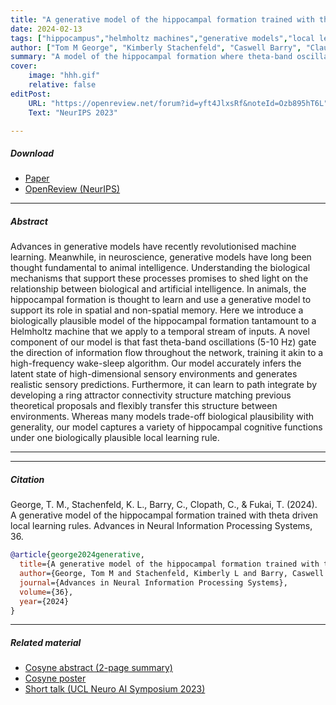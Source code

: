 ```yaml
---
title: "A generative model of the hippocampal formation trained with theta driven local learning rules" 
date: 2024-02-13
tags: ["hippocampus","helmholtz machines","generative models","local learning", "thet"]
author: ["Tom M George", "Kimberly Stachenfeld", "Caswell Barry", "Claudia Clopath", "Tomoki Fukai"]
summary: "A model of the hippocampal formation where theta-band oscillations and local error-correcting Hebbian learning rules train weights it analagous to a wake-speel algorithm. This bioplausible hippocampal model replicates key cognitive functions including path integration."
cover:
    image: "hhh.gif"
    relative: false
editPost:
    URL: "https://openreview.net/forum?id=yft4JlxsRf&noteId=Ozb895hT6L"
    Text: "NeurIPS 2023"

---
```


##### Download

+ [Paper](hhh.pdf)
+ [OpenReview (NeurIPS)](https://openreview.net/forum?id=yft4JlxsRf&noteId=Ozb895hT6L)

---

##### Abstract

Advances in generative models have recently revolutionised machine learning. Meanwhile, in neuroscience, generative models have long been thought fundamental to animal intelligence. Understanding the biological mechanisms that support these processes promises to shed light on the relationship between biological and artificial intelligence. In animals, the hippocampal formation is thought to learn and use a generative model to support its role in spatial and non-spatial memory. Here we introduce a biologically plausible model of the hippocampal formation tantamount to a Helmholtz machine that we apply to a temporal stream of inputs. A novel component of our model is that fast theta-band oscillations (5-10 Hz) gate the direction of information flow throughout the network, training it akin to a high-frequency wake-sleep algorithm. Our model accurately infers the latent state of high-dimensional sensory environments and generates realistic sensory predictions. Furthermore, it can learn to path integrate by developing a ring attractor connectivity structure matching previous theoretical proposals and flexibly transfer this structure between environments. Whereas many models trade-off biological plausibility with generality, our model captures a variety of hippocampal cognitive functions under one biologically plausible local learning rule.

---

---

##### Citation

George, T. M., Stachenfeld, K. L., Barry, C., Clopath, C., & Fukai, T. (2024). A generative model of the hippocampal formation trained with theta driven local learning rules. Advances in Neural Information Processing Systems, 36.

```BibTeX
@article{george2024generative,
  title={A generative model of the hippocampal formation trained with theta driven local learning rules},
  author={George, Tom M and Stachenfeld, Kimberly L and Barry, Caswell and Clopath, Claudia and Fukai, Tomoki},
  journal={Advances in Neural Information Processing Systems},
  volume={36},
  year={2024}
}
```

---

##### Related material 
+ [Cosyne abstract (2-page summary)](cosyne_hhh.pdf)
+ [Cosyne poster](cosyneposter_hhh.pdf)
+ [Short talk (UCL Neuro AI Symposium 2023)](https://mediacentral.ucl.ac.uk/Play/105963)